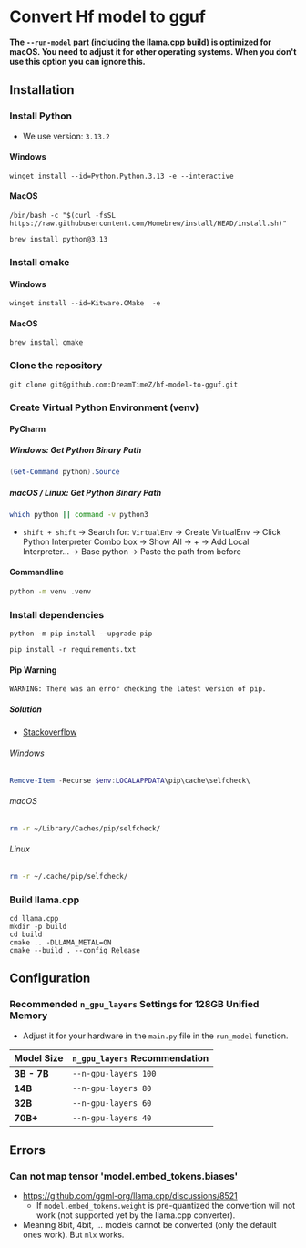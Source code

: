# Convert Hf model to gguf

**The `--run-model` part (including the llama.cpp build) is optimized for macOS. You need to adjust it for other operating systems. When you don't use this option you can ignore this.**

## Installation

### Install Python

- We use version: `3.13.2`

#### Windows

```text
winget install --id=Python.Python.3.13 -e --interactive
```

#### MacOS

```text
/bin/bash -c "$(curl -fsSL https://raw.githubusercontent.com/Homebrew/install/HEAD/install.sh)"
```

```text
brew install python@3.13
```

### Install cmake

#### Windows

```text
winget install --id=Kitware.CMake  -e
```

#### MacOS

```text
brew install cmake
```

### Clone the repository

```text
git clone git@github.com:DreamTimeZ/hf-model-to-gguf.git
```

### Create Virtual Python Environment (venv)

#### PyCharm

##### Windows: Get Python Binary Path

```powershell
(Get-Command python).Source
```

##### macOS / Linux: Get Python Binary Path

```bash
which python || command -v python3
```

- `shift + shift` -> Search for: `VirtualEnv` -> Create VirtualEnv -> Click Python Interpreter Combo box -> 
  Show All -> + -> Add Local Interpreter... -> Base python -> Paste the path from before

#### Commandline

```bash
python -m venv .venv
```

### Install dependencies

```text
python -m pip install --upgrade pip
```

```text
pip install -r requirements.txt
```

#### Pip Warning

`WARNING: There was an error checking the latest version of pip.`

##### Solution

- [Stackoverflow](https://stackoverflow.com/questions/72439001/there-was-an-error-checking-the-latest-version-of-pip)

###### Windows

```powershell
Remove-Item -Recurse $env:LOCALAPPDATA\pip\cache\selfcheck\
```

###### macOS

```bash
rm -r ~/Library/Caches/pip/selfcheck/
```

###### Linux

```bash
rm -r ~/.cache/pip/selfcheck/
```

### Build llama.cpp

```text
cd llama.cpp
mkdir -p build
cd build
cmake .. -DLLAMA_METAL=ON
cmake --build . --config Release
```

## Configuration

### Recommended `n_gpu_layers` Settings for 128GB Unified Memory

- Adjust it for your hardware in the `main.py` file in the `run_model` function.

| Model Size  | `n_gpu_layers` Recommendation |
|-------------|-------------------------------|
| **3B - 7B** | `--n-gpu-layers 100`          |
| **14B**     | `--n-gpu-layers 80`           |
| **32B**     | `--n-gpu-layers 60`           |
| **70B+**    | `--n-gpu-layers 40`           |

## Errors

### Can not map tensor 'model.embed_tokens.biases'

- https://github.com/ggml-org/llama.cpp/discussions/8521
  - If `model.embed_tokens.weight` is pre-quantized the convertion will not work (not supported yet by the llama.cpp converter).
- Meaning 8bit, 4bit, ... models cannot be converted (only the default ones work). But `mlx` works.